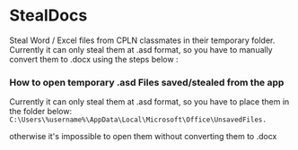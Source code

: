 # StealDocs
Steal Word / Excel files from CPLN classmates in their temporary folder.
Currently it can only steal them at .asd format, so you have to manually convert them to .docx using the steps below :


### How to open temporary .asd Files saved/stealed from the app
Currently it can only steal them at .asd format, so you have to place them in the folder below:
`
C:\Users\%username%\AppData\Local\Microsoft\Office\UnsavedFiles.
`

otherwise it's impossible to open them without converting them to .docx
